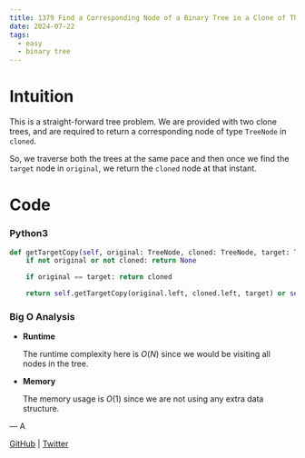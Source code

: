```yaml
---
title: 1379 Find a Corresponding Node of a Binary Tree in a Clone of That Tree
date: 2024-07-22
tags:
  - easy
  - binary tree
---
```


# Intuition

This is a straight-forward tree problem. We are provided with two clone trees, and are required to return a corresponding node of type `TreeNode` in `cloned`.

So, we traverse both the trees at the same pace and then once we find the `target` node in `original`, we return the `cloned` node at that instant.

# Code

### Python3

```python
def getTargetCopy(self, original: TreeNode, cloned: TreeNode, target: TreeNode) -> TreeNode:
    if not original or not cloned: return None

    if original == target: return cloned

    return self.getTargetCopy(original.left, cloned.left, target) or self.getTargetCopy(original.right, cloned.right, target)
```

### Big O Analysis

- **Runtime**

  The runtime complexity here is $O(N)$ since we would be visiting all nodes in the tree.

- **Memory**

  The memory usage is $O(1)$ since we are not using any extra data structure.

— A

[GitHub](https://github.com/athkdev) | [Twitter](https://twitter.com/athkdev)
